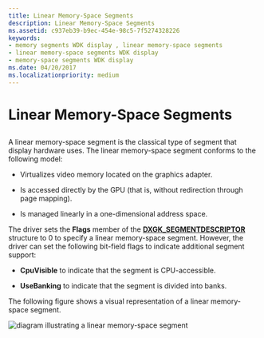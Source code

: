 ```yaml
---
title: Linear Memory-Space Segments
description: Linear Memory-Space Segments
ms.assetid: c937eb39-b9ec-454e-98c5-7f5274328226
keywords:
- memory segments WDK display , linear memory-space segments
- linear memory-space segments WDK display
- memory-space segments WDK display
ms.date: 04/20/2017
ms.localizationpriority: medium
---
```


# Linear Memory-Space Segments


## <span id="ddk_linear_memory_space_segments_gg"></span><span id="DDK_LINEAR_MEMORY_SPACE_SEGMENTS_GG"></span>


A linear memory-space segment is the classical type of segment that display hardware uses. The linear memory-space segment conforms to the following model:

-   Virtualizes video memory located on the graphics adapter.

-   Is accessed directly by the GPU (that is, without redirection through page mapping).

-   Is managed linearly in a one-dimensional address space.

The driver sets the **Flags** member of the [**DXGK\_SEGMENTDESCRIPTOR**](https://msdn.microsoft.com/library/windows/hardware/ff562035) structure to 0 to specify a linear memory-space segment. However, the driver can set the following bit-field flags to indicate additional segment support:

-   **CpuVisible** to indicate that the segment is CPU-accessible.

-   **UseBanking** to indicate that the segment is divided into banks.

The following figure shows a visual representation of a linear memory-space segment.

![diagram illustrating a linear memory-space segment](images/memspac.png)

 

 





